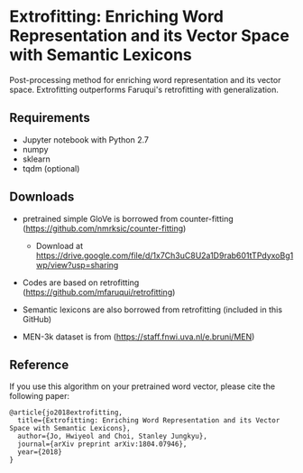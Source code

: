 # Extrofitting: Enriching Word Representation and its Vector Space with Semantic Lexicons
Post-processing method for enriching word representation and its vector space.
Extrofitting outperforms Faruqui's retrofitting with generalization.

## Requirements
* Jupyter notebook with Python 2.7
* numpy
* sklearn
* tqdm (optional)

## Downloads
* pretrained simple GloVe is borrowed from counter-fitting (https://github.com/nmrksic/counter-fitting)
  * Download at https://drive.google.com/file/d/1x7Ch3uC8U2a1D9rab601tTPdyxoBg1wp/view?usp=sharing
  
* Codes are based on retrofitting (https://github.com/mfaruqui/retrofitting)
* Semantic lexicons are also borrowed from retrofitting (included in this GitHub)
* MEN-3k dataset is from (https://staff.fnwi.uva.nl/e.bruni/MEN)

## Reference
If you use this algorithm on your pretrained word vector, please cite the following paper:
```
@article{jo2018extrofitting,
  title={Extrofitting: Enriching Word Representation and its Vector Space with Semantic Lexicons},
  author={Jo, Hwiyeol and Choi, Stanley Jungkyu},
  journal={arXiv preprint arXiv:1804.07946},
  year={2018}
}
```
